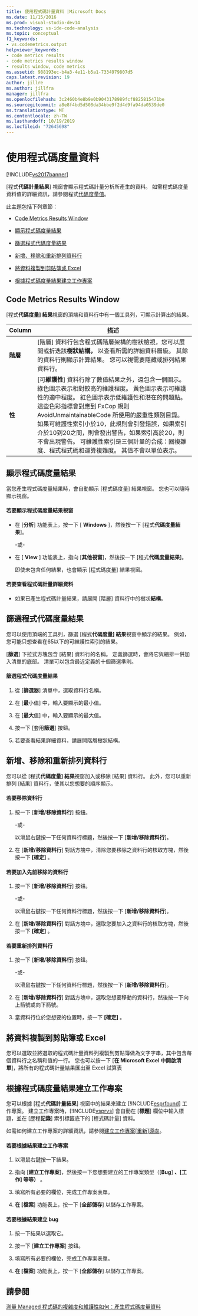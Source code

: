 ```yaml
---
title: 使用程式碼計量資料 |Microsoft Docs
ms.date: 11/15/2016
ms.prod: visual-studio-dev14
ms.technology: vs-ide-code-analysis
ms.topic: conceptual
f1_keywords:
- vs.codemetrics.output
helpviewer_keywords:
- code metrics results
- code metrics results window
- results window, code metrics
ms.assetid: 988193ec-b4a3-4e11-b5a1-7334979807d5
caps.latest.revision: 19
author: jillre
ms.author: jillfra
manager: jillfra
ms.openlocfilehash: 3c2460b4e8b9e0b9043178989fcf8825815471be
ms.sourcegitcommit: a8e8f4bd5d508da34bbe9f2d4d9fa94da0539de0
ms.translationtype: MT
ms.contentlocale: zh-TW
ms.lasthandoff: 10/19/2019
ms.locfileid: "72645698"
---
```

# <a name="working-with-code-metrics-data"></a>使用程式碼度量資料
[!INCLUDE[vs2017banner](../includes/vs2017banner.md)]

[程式**代碼計量結果**] 視窗會顯示程式碼計量分析所產生的資料。 如需程式碼度量資料值的詳細資訊，請參閱程式[代碼度量值](../code-quality/code-metrics-values.md)。

 此主題包括下列章節：

- [Code Metrics Results Window](../code-quality/working-with-code-metrics-data.md#BKMK_CodeMetricsResultsWindow)

- [顯示程式碼度量結果](../code-quality/working-with-code-metrics-data.md#BKMK_DisplayingCodeMetricsResults)

- [篩選程式代碼度量結果](../code-quality/working-with-code-metrics-data.md#BKMK_FilteringCodeMetricsResults)

- [新增、移除和重新排列資料行](../code-quality/working-with-code-metrics-data.md#BKMK_AddingRemovingandRearrangingDataColumns)

- [將資料複製到剪貼簿或 Excel](../code-quality/working-with-code-metrics-data.md#BKMK_Copying_Data_to_the_Clipboard_or_Excel)

- [根據程式碼度量結果建立工作專案](../code-quality/working-with-code-metrics-data.md#BKMK_Creating_a_Work_Item_Based_on_Code_Metric_Results)

## <a name="BKMK_CodeMetricsResultsWindow"></a> Code Metrics Results Window
 [程式**代碼度量] 結果**視窗的頂端和資料行中有一個工具列，可顯示計算出的結果。

|Column|描述|
|------------|-----------------|
|**階層**|[階層] 資料行包含程式碼階層架構的樹狀檢視，您可以展開或折迭該**樹狀結構，** 以查看所需的詳細資料層級。 其餘的資料行則顯示計算結果。 您可以視需要隱藏或排列結果資料行。|
|**性**|[可**維護性**] 資料行除了數值結果之外，還包含一個圖示。 綠色圖示表示相對較高的維護程度。 黃色圖示表示可維護性的適中程度。 紅色圖示表示低維護性和潛在的問題點。 這些色彩指標會對應到 FxCop 規則 AvoidUnmaintainableCode 所使用的嚴重性類別目錄。 如果可維護性索引小於10，此規則會引發錯誤，如果索引介於10到20之間，則會發出警告，如果索引高於20，則不會出現警告。 可維護性索引是三個計量的合成：圈複雜度、程式程式碼和運算複雜度。 其值不會以單位表示。|

## <a name="BKMK_DisplayingCodeMetricsResults"></a>顯示程式碼度量結果
 當您產生程式碼度量結果時，會自動顯示 [程式碼度量] 結果視窗。 您也可以隨時顯示視窗。

#### <a name="to-display-the-code-metrics-results-window"></a>若要顯示程式碼度量結果視窗

- 在 [**分析**] 功能表上，按一下 [ **Windows** ]，然後按一下 [程式**代碼度量結果**]。

     \-或-

- 在 [ **View** ] 功能表上，指向 [**其他視窗**]，然後按一下 [程式**代碼度量結果**]。

     即使未包含任何結果，也會顯示 [程式碼度量] 結果視窗。

#### <a name="to-view-code-metrics-details"></a>若要查看程式碼計量詳細資料

- 如果已產生程式碼計量結果，請展開 [階層] 資料行中的樹狀**結構**。

## <a name="BKMK_FilteringCodeMetricsResults"></a>篩選程式代碼度量結果
 您可以使用頂端的工具列，篩選 [程式**代碼度量] 結果**視窗中顯示的結果。 例如，您可能只想查看在65以下的可維護性索引的結果。

 [**篩選**] 下拉式方塊包含 [結果] 資料行的名稱。 定義篩選時，會將它與縮排一併加入清單的底部。 清單可以包含最近定義的十個篩選準則。

#### <a name="to-filter-the-code-metrics-results"></a>篩選程式代碼度量結果

1. 從 [**篩選器**] 清單中，選取資料行名稱。

2. 在 [**最**小值] 中，輸入要顯示的最小值。

3. 在 [**最大**值] 中，輸入要顯示的最大值。

4. 按一下 [套用**篩選**] 按鈕。

5. 若要查看結果詳細資料，請展開階層樹狀結構。

## <a name="BKMK_AddingRemovingandRearrangingDataColumns"></a>新增、移除和重新排列資料行
 您可以從 [程式**代碼度量] 結果**視窗加入或移除 [結果] 資料行。 此外，您可以重新排列 [結果] 資料行，使其以您想要的順序顯示。

#### <a name="to-remove-a-column"></a>若要移除資料行

1. 按一下 [**新增/移除資料行**] 按鈕。

     \-或-

     以滑鼠右鍵按一下任何資料行標題，然後按一下 [**新增/移除資料行**]。

2. 在 [**新增/移除資料行**] 對話方塊中，清除您要移除之資料行的核取方塊，然後按一下 **[確定]** 。

#### <a name="to-add-a-previously-removed-column"></a>若要加入先前移除的資料行

1. 按一下 [**新增/移除資料行**] 按鈕。

     \-或-

     以滑鼠右鍵按一下任何資料行標題，然後按一下 [**新增/移除資料行**]。

2. 在 [**新增/移除資料行**] 對話方塊中，選取您要加入之資料行的核取方塊，然後按一下 **[確定]** 。

#### <a name="to-rearrange-columns"></a>若要重新排列資料行

1. 按一下 [**新增/移除資料行**] 按鈕。

     \-或-

     以滑鼠右鍵按一下任何資料行標題，然後按一下 [**新增/移除資料行**]。

2. 在 [**新增/移除資料行**] 對話方塊中，選取您想要移動的資料行，然後按一下向上箭號或向下箭號。

3. 當資料行位於您想要的位置時，按一下 **[確定]** 。

## <a name="BKMK_Copying_Data_to_the_Clipboard_or_Excel"></a>將資料複製到剪貼簿或 Excel
 您可以選取並將選取的程式碼計量資料列複製到剪貼簿做為文字字串，其中包含每個資料行之名稱和值的一行。 您也可以按一下 [**在 Microsoft Excel 中開啟清單**]，將所有的程式碼計量結果匯出至 Excel 試算表

## <a name="BKMK_Creating_a_Work_Item_Based_on_Code_Metric_Results"></a>根據程式碼度量結果建立工作專案
 您可以根據 [程式**代碼計量結果**] 視窗中的結果來建立 [!INCLUDE[esprfound](../includes/esprfound-md.md)] 工作專案。 建立工作專案時，[!INCLUDE[vsprvs](../includes/vsprvs-md.md)] 會自動在 [**標題**] 欄位中輸入標題，並在 [歷程**記錄**] 索引標籤底下的 [程式碼計量] 資料。

 如需如何建立工作專案的詳細資訊，請參閱[建立工作專案&#91;重新&#93;導向](https://msdn.microsoft.com/24b2e064-16ac-4bf0-8de4-98a1f48b8c4b)。

#### <a name="to-create-a-work-item-based-on-a-result"></a>若要根據結果建立工作專案

1. 以滑鼠右鍵按一下結果。

2. 指向 [**建立工作專案**]，然後按一下您想要建立的工作專案類型（[**Bug**] **、[工作] 等等）** 。

3. 填寫所有必要的欄位，完成工作專案表單。

4. **在 [檔案**] 功能表上，按一下 [**全部儲存**] 以儲存工作專案。

#### <a name="to-create-a-bug-based-on-a-result"></a>若要根據結果建立 bug

1. 按一下結果以選取它。

2. 按一下 [**建立工作專案**] 按鈕。

3. 填寫所有必要的欄位，完成工作專案表單。

4. **在 [檔案**] 功能表上，按一下 [**全部儲存**] 以儲存工作專案。

## <a name="see-also"></a>請參閱
 [測量 Managed 程式碼的複雜度和維護性](../code-quality/measuring-complexity-and-maintainability-of-managed-code.md)[如何：產生程式碼度量資料](../code-quality/how-to-generate-code-metrics-data.md)
